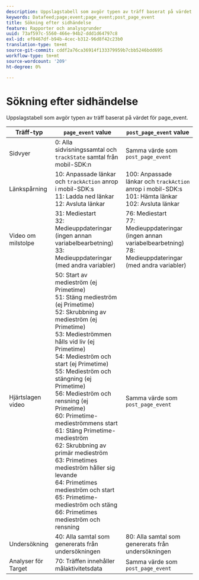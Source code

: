 ```yaml
---
description: Uppslagstabell som avgör typen av träff baserat på värdet för page_event.
keywords: Datafeed;page;event;page_event;post_page_event
title: Sökning efter sidhändelse
feature: Rapporter och analysgrunder
uuid: 73af597c-5560-466e-94b2-ddd1d64797c8
exl-id: ef0467df-b94b-4cec-b312-96d8f42c23b0
translation-type: tm+mt
source-git-commit: cddf2a76ca36914f133379959b7cbb5246bdd695
workflow-type: tm+mt
source-wordcount: '209'
ht-degree: 0%

---
```


# Sökning efter sidhändelse

Uppslagstabell som avgör typen av träff baserat på värdet för page_event.

| Träff-typ | `page_event` value | `post_page_event` value |
| --- | --- | --- |
| Sidvyer | 0: Alla sidvisningssamtal och `trackState` samtal från mobil-SDK:n | Samma värde som `post_page_event` |
| Länkspårning | 10: Anpassade länkar och `trackAction` anrop i mobil-SDK:s<br>11: Ladda ned länkar<br>12: Avsluta länkar | 100: Anpassade länkar och `trackAction` anrop i mobil-SDK:s<br>101: Hämta länkar<br>102: Avsluta länkar |
| Video om milstolpe | 31: Mediestart<br>32: Medieuppdateringar (ingen annan variabelbearbetning)<br>33: Medieuppdateringar (med andra variabler) | 76: Mediestart<br>77: Medieuppdateringar (ingen annan variabelbearbetning)<br>78: Medieuppdateringar (med andra variabler) |
| Hjärtslagen video | 50: Start av medieström (ej Primetime)<br>51: Stäng medieström (ej Primetime)<br>52: Skrubbning av medieström (ej Primetime)<br>53: Medieströmmen hålls vid liv (ej Primetime)<br>54: Medieström och start (ej Primetime)<br>55: Medieström och stängning (ej Primetime)<br>56: Medieström och rensning (ej Primetime)<br>60: Primetime-medieströmmens start<br>61: Stäng Primetime-medieström<br>62: Skrubbning av primär medieström<br>63: Primetimes medieström håller sig levande<br>64: Primetimes medieström och start<br>65: Primetime-medieström och stäng<br>66: Primetimes medieström och rensning | Samma värde som `post_page_event` |
| Undersökning | 40: Alla samtal som genererats från undersökningen | 80: Alla samtal som genererats från undersökningen |
| Analyser för Target | 70: Träffen innehåller målaktivitetsdata | Samma värde som `post_page_event` |
